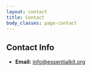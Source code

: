 ```yaml
---
layout: contact
title: Contact
body_classes: page-contact
---
```


## Contact Info

- **Email:** <a href="mailto:info@essentialkit.org">info@essentialkit.org</a>
